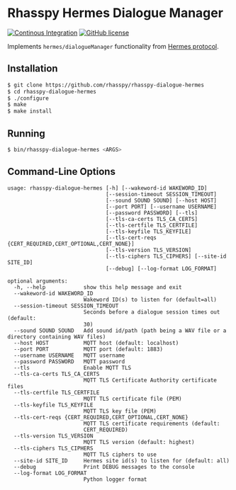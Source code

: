 # Rhasspy Hermes Dialogue Manager

[![Continous Integration](https://github.com/rhasspy/rhasspy-dialogue-hermes/workflows/Tests/badge.svg)](https://github.com/rhasspy/rhasspy-dialogue-hermes/actions)
[![GitHub license](https://img.shields.io/github/license/rhasspy/rhasspy-dialogue-hermes.svg)](https://github.com/rhasspy/rhasspy-dialogue-hermes/blob/master/LICENSE)

Implements `hermes/dialogueManager` functionality from [Hermes protocol](https://docs.snips.ai/reference/hermes).

## Installation

```bash
$ git clone https://github.com/rhasspy/rhasspy-dialogue-hermes
$ cd rhasspy-dialogue-hermes
$ ./configure
$ make
$ make install
```

## Running

```bash
$ bin/rhasspy-dialogue-hermes <ARGS>
```

## Command-Line Options

```
usage: rhasspy-dialogue-hermes [-h] [--wakeword-id WAKEWORD_ID]
                               [--session-timeout SESSION_TIMEOUT]
                               [--sound SOUND SOUND] [--host HOST]
                               [--port PORT] [--username USERNAME]
                               [--password PASSWORD] [--tls]
                               [--tls-ca-certs TLS_CA_CERTS]
                               [--tls-certfile TLS_CERTFILE]
                               [--tls-keyfile TLS_KEYFILE]
                               [--tls-cert-reqs {CERT_REQUIRED,CERT_OPTIONAL,CERT_NONE}]
                               [--tls-version TLS_VERSION]
                               [--tls-ciphers TLS_CIPHERS] [--site-id SITE_ID]
                               [--debug] [--log-format LOG_FORMAT]

optional arguments:
  -h, --help            show this help message and exit
  --wakeword-id WAKEWORD_ID
                        Wakeword ID(s) to listen for (default=all)
  --session-timeout SESSION_TIMEOUT
                        Seconds before a dialogue session times out (default:
                        30)
  --sound SOUND SOUND   Add sound id/path (path being a WAV file or a directory containing WAV files) 
  --host HOST           MQTT host (default: localhost)
  --port PORT           MQTT port (default: 1883)
  --username USERNAME   MQTT username
  --password PASSWORD   MQTT password
  --tls                 Enable MQTT TLS
  --tls-ca-certs TLS_CA_CERTS
                        MQTT TLS Certificate Authority certificate files
  --tls-certfile TLS_CERTFILE
                        MQTT TLS certificate file (PEM)
  --tls-keyfile TLS_KEYFILE
                        MQTT TLS key file (PEM)
  --tls-cert-reqs {CERT_REQUIRED,CERT_OPTIONAL,CERT_NONE}
                        MQTT TLS certificate requirements (default:
                        CERT_REQUIRED)
  --tls-version TLS_VERSION
                        MQTT TLS version (default: highest)
  --tls-ciphers TLS_CIPHERS
                        MQTT TLS ciphers to use
  --site-id SITE_ID     Hermes site id(s) to listen for (default: all)
  --debug               Print DEBUG messages to the console
  --log-format LOG_FORMAT
                        Python logger format
```
